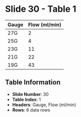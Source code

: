 # Slide 30 - Table 1

| Gauge | Flow (ml/min) |
| --- | --- |
| 27G | 2 |
| 25G | 4 |
| 23G | 11 |
| 21G | 22 |
| 19G | 43 |

## Table Information
- **Slide Number**: 30
- **Table Index**: 1
- **Headers**: Gauge, Flow (ml/min)
- **Rows**: 6 data rows
